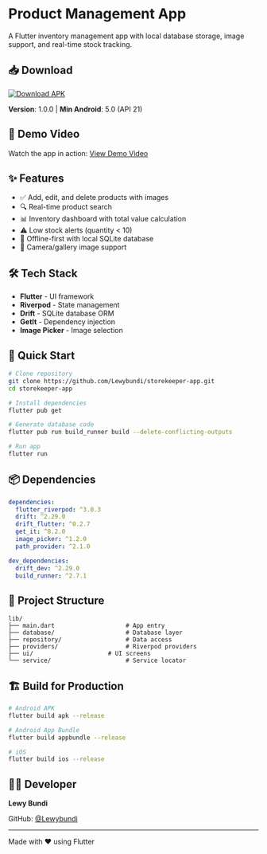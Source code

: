 # Product Management App

A Flutter inventory management app with local database storage, image support, and real-time stock tracking.

## 📥 Download

[![Download APK](https://img.shields.io/badge/Download-APK-green?style=for-the-badge&logo=android)](https://github.com/Lewybundi/storekeeper-app/releases/download/v1.0.0/app-release.apk)

**Version**: 1.0.0 | **Min Android**: 5.0 (API 21)

## 🎥 Demo Video

Watch the app in action: [View Demo Video](https://drive.google.com/file/d/1yG5Fg-ZxCBg2kILrzE38cO5c8549iKs5/view?usp=sharing)

## ✨ Features

- ✅ Add, edit, and delete products with images
- 🔍 Real-time product search
- 📊 Inventory dashboard with total value calculation
- ⚠️ Low stock alerts (quantity < 10)
- 💾 Offline-first with local SQLite database
- 📸 Camera/gallery image support

## 🛠️ Tech Stack

- **Flutter** - UI framework
- **Riverpod** - State management
- **Drift** - SQLite database ORM
- **GetIt** - Dependency injection
- **Image Picker** - Image selection

## 🚀 Quick Start

```bash
# Clone repository
git clone https://github.com/Lewybundi/storekeeper-app.git
cd storekeeper-app

# Install dependencies
flutter pub get

# Generate database code
flutter pub run build_runner build --delete-conflicting-outputs

# Run app
flutter run
```

## 📦 Dependencies

```yaml
dependencies:
  flutter_riverpod: ^3.0.3
  drift: ^2.29.0
  drift_flutter: ^0.2.7
  get_it: ^8.2.0
  image_picker: ^1.2.0
  path_provider: ^2.1.0

dev_dependencies:
  drift_dev: ^2.29.0
  build_runner: ^2.7.1
```

## 📁 Project Structure

```
lib/
├── main.dart                    # App entry
├── database/                    # Database layer
├── repository/                  # Data access
├── providers/                   # Riverpod providers
├── ui/                     # UI screens
└── service/                     # Service locator
```

## 🏗️ Build for Production

```bash
# Android APK
flutter build apk --release

# Android App Bundle
flutter build appbundle --release

# iOS
flutter build ios --release
```


## 👨‍💻 Developer

**Lewy Bundi**

GitHub: [@Lewybundi](https://github.com/Lewybundi)

---

Made with ❤️ using Flutter